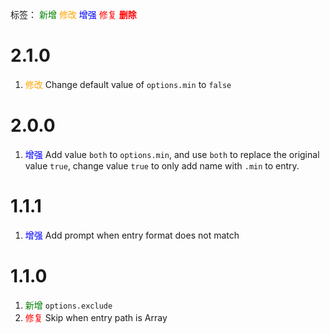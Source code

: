 标签：
<font color=green>新增</font>
<font color=orange>修改</font>
<font color=blue>增强</font>
<font color=red>修复</font>
<font color=red><strong>删除</strong></font>


# 2.1.0
1. <font color=orange>修改</font> Change default value of `options.min` to `false`


# 2.0.0
1. <font color=blue>增强</font> Add value `both` to `options.min`, and use `both` to replace the original value `true`, change value `true` to only add name with `.min` to entry.


# 1.1.1
1. <font color=blue>增强</font> Add prompt when entry format does not match


# 1.1.0
1. <font color=green>新增</font> `options.exclude`
2. <font color=red>修复</font> Skip when entry path is Array
